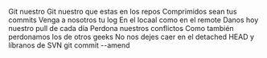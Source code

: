Git nuestro 
Git nuestro que estas en los repos
Comprimidos sean tus commits
Venga a nosotros tu log
En el locaal como en el remote
Danos hoy nuestro pull de cada día
Perdona nuestros conflictos
Como también perdonamos los de otros geeks
No nos dejes caer en el detached HEAD
y líbranos de SVN
git commit --amend
